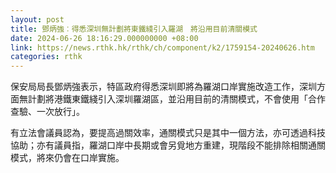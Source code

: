 ```yaml
---
layout: post
title: 鄧炳強︰得悉深圳無計劃將東鐵綫引入羅湖　將沿用目前清關模式
date: 2024-06-26 18:16:29.000000000 +08:00
link: https://news.rthk.hk/rthk/ch/component/k2/1759154-20240626.htm
categories: rthk
---
```


保安局局長鄧炳強表示，特區政府得悉深圳即將為羅湖口岸實施改造工作，深圳方面無計劃將港鐵東鐵綫引入深圳羅湖區，並沿用目前的清關模式，不會使用「合作查驗、一次放行」。

有立法會議員認為，要提高過關效率，通關模式只是其中一個方法，亦可透過科技協助；亦有議員指，羅湖口岸中長期或會另覓地方重建，現階段不能排除相關通關模式，將來仍會在口岸實施。
